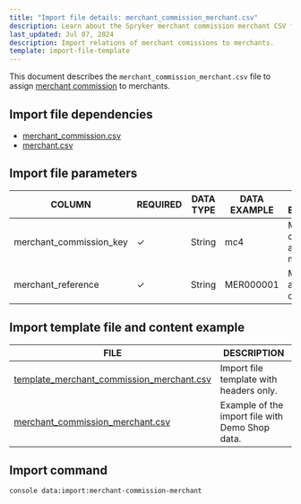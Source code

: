 ```yaml
---
title: "Import file details: merchant_commission_merchant.csv"
description: Learn about the Spryker merchant commission merchant CSV file and how to assign commisions within your Spryker Marketplace project.
last_updated: Jul 07, 2024
description: Import relations of merchant comissions to merchants.
template: import-file-template
---
```


This document describes the `merchant_commission_merchant.csv` file to assign [merchant commission](/docs/pbc/all/merchant-management/latest/marketplace/marketplace-merchant-commission-feature-overview.html) to merchants.

## Import file dependencies

- [merchant_commission.csv](/docs/pbc/all/merchant-management/latest/marketplace/import-and-export-data/merchant-commission/import-file-details-merchant-comission.csv.html)
- [merchant.csv](/docs/pbc/all/merchant-management/latest/marketplace/import-and-export-data/import-file-details-merchant.csv.html)

## Import file parameters

| COLUMN                  | REQUIRED | DATA TYPE | DATA EXAMPLE | DATA EXPLANATION                       |
|-------------------------|----------|-----------|--------------|----------------------------------------|
| merchant_commission_key | ✓        | String    | mc4          | Merchant commission to assign the merchant to. |
| merchant_reference      | ✓        | String    | MER000001           | Merchant to assign the commission to.             |


## Import template file and content example

| FILE       | DESCRIPTION     |
| ---------------------------------- | --------------------------- |
| [template_merchant_commission_merchant.csv](https://spryker.s3.eu-central-1.amazonaws.com/docs/pbc/all/merchant-management/marketplace/import-and-export-data/merchant-commission/import-file-details-merchant_commission_merchant.csv.md/template_merchant_commission_merchant.csv) | Import file template with headers only.         |
| [merchant_commission_merchant.csv](https://spryker.s3.eu-central-1.amazonaws.com/docs/pbc/all/merchant-management/marketplace/import-and-export-data/merchant-commission/import-file-details-merchant_commission_merchant.csv.md/merchant_commission_merchant.csv) | Example of the import file with Demo Shop data. |


## Import command

```bash
console data:import:merchant-commission-merchant
```
